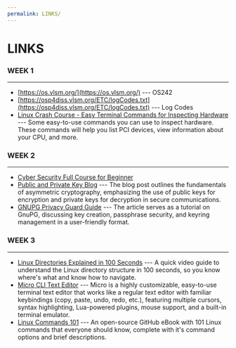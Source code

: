 ```yaml
---
permalink: LINKS/
---
```


# LINKS


### WEEK 1
---

* [https://os.vlsm.org/](https://os.vlsm.org/) --- OS242
* [https://osp4diss.vlsm.org/ETC/logCodes.txt](https://osp4diss.vlsm.org/ETC/logCodes.txt) --- Log Codes
* [Linux Crash Course - Easy Terminal Commands for Inspecting Hardware](https://youtu.be/oGyJr-iUwt8?si=59V2boc0XfmlFekg) --- Some easy-to-use commands you can use to inspect hardware. These commands will help you list PCI devices, view information about your CPU, and more.

### WEEK 2
---

* [Cyber Security Full Course for Beginner](https://youtu.be/U_P23SqJaDc)
* [Public and Private Key Blog](https://www.preveil.com/blog/public-and-private-key/) --- The blog post outlines the fundamentals of asymmetric cryptography, emphasizing the use of public keys for encryption and private keys for decryption in secure communications.
* [GNUPG Privacy Guard Guide](https://medium.com/kode-dan-kodean/belajar-memakai-gnu-privacy-guard-gnupg-gpg-3944e19dba91) --- The article serves as a tutorial on GnuPG, discussing key creation, passphrase security, and keyring management in a user-friendly format.

### WEEK 3
---

* [Linux Directories Explained in 100 Seconds](https://www.youtube.com/watch?v=42iQKuQodW4&pp=ygUSZGViaWFuIGZpbGUgc3lzdGVt) --- A quick video guide to understand the Linux directory structure in 100 seconds, so you know where's what and know how to navigate.
* [Micro CLI Text Editor](https://micro-editor.github.io/) --- Micro is a highly customizable, easy-to-use terminal text editor that works like a regular text editor with familiar keybindings (copy, paste, undo, redo, etc.), featuring multiple cursors, syntax highlighting, Lua-powered plugins, mouse support, and a built-in terminal emulator.
* [Linux Commands 101](https://github.com/bobbyiliev/101-linux-commands-ebook?tab=readme-ov-file#commands) --- An open-source GitHub eBook with 101 Linux commands that everyone should know, complete with it's command options and brief descriptions.
